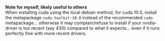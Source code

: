**Note for myself, likely useful to others**\
When installing cuda using the local debian method, for cuda 10.0, install the metapackage `cuda-toolkit-10.0` instead of the recommended `cuda` metapackage\... otherwise it may complain/refuse to install if your nvidia-driver is too recent (say 430) compared to what it expects\... even if it runs perfectly fine with more recent drivers.

